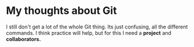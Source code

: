 # My thoughts about Git

I still don't get a lot of the whole Git thing. Its just confusing, all the different commands. I think practice will help, but for this I need a **project** and **collaborators.**
